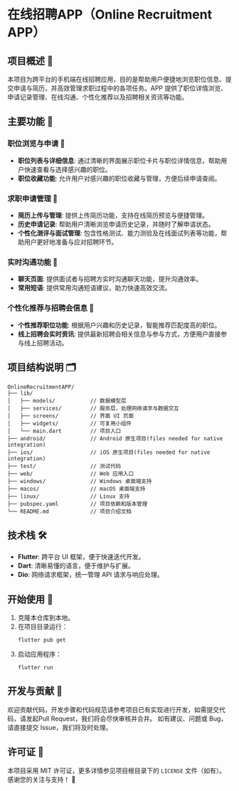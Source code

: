 # 在线招聘APP（Online Recruitment APP）
## 项目概述 📄
本项目为跨平台的手机端在线招聘应用，目的是帮助用户便捷地浏览职位信息、提交申请与简历，并高效管理求职过程中的各项任务。APP 提供了职位详情浏览、申请记录管理、在线沟通、个性化推荐以及招聘相关资讯等功能。
## 主要功能 🚀
### 职位浏览与申请 📌
- **职位列表与详细信息**: 通过清晰的界面展示职位卡片与职位详情信息，帮助用户快速查看与选择感兴趣的职位。
- **职位收藏功能**: 允许用户对感兴趣的职位收藏与管理，方便后续申请查阅。

### 求职申请管理 📝
- **简历上传与管理**: 提供上传简历功能，支持在线简历预览与便捷管理。
- **历史申请记录**: 帮助用户清晰浏览申请历史记录，并随时了解申请状态。
- **个性化测评与面试管理**: 包含性格测试、能力测验及在线面试列表等功能，帮助用户更好地准备与应对招聘环节。

### 实时沟通功能 💬
- **聊天页面**: 提供面试者与招聘方实时沟通聊天功能，提升沟通效率。
- **常用短语**: 提供常用沟通短语建议，助力快速高效交流。

### 个性化推荐与招聘会信息 🔖
- **个性推荐职位功能**: 根据用户兴趣和历史记录，智能推荐匹配度高的职位。
- **线上招聘会实时资讯**: 提供最新招聘会相关信息与参与方式，方便用户直接参与线上招聘活动。

## 项目结构说明 🗂️
```
OnlineRecruitmentAPP/
├── lib/
│   ├── models/           // 数据模型层
│   ├── services/         // 服务层，处理网络请求与数据交互
│   ├── screens/          // 界面 UI 页面
│   ├── widgets/          // 可复用小组件
│   └── main.dart         // 项目入口
├── android/              // Android 原生项目(files needed for native integration)
├── ios/                  // iOS 原生项目(files needed for native integration)
├── test/                 // 测试代码
├── web/                  // Web 应用入口
├── windows/              // Windows 桌面端支持
├── macos/                // macOS 桌面端支持
├── linux/                // Linux 支持
├── pubspec.yaml          // 项目依赖和版本管理
└── README.md             // 项目介绍文档
```
## 技术栈 🛠️
- **Flutter**: 跨平台 UI 框架，便于快速迭代开发。
- **Dart**: 清晰易懂的语言，便于维护与扩展。
- **Dio**: 网络请求框架，统一管理 API 请求与响应处理。

## 开始使用 🚩
1. 克隆本仓库到本地。
2. 在项目目录运行：
    ```
    flutter pub get
    ```
3. 启动应用程序：
    ```
    flutter run
    ```

## 开发与贡献 🤝
欢迎贡献代码，开发步骤和代码规范请参考项目已有实现进行开发，如需提交代码，请发起Pull Request，我们将会尽快审核并合并。
如有建议、问题或 Bug，请直接提交 Issue，我们将及时处理。
## 许可证 📜
本项目采用 MIT 许可证，更多详情参见项目根目录下的 `LICENSE` 文件（如有）。
感谢您的关注与支持！ 🌟

